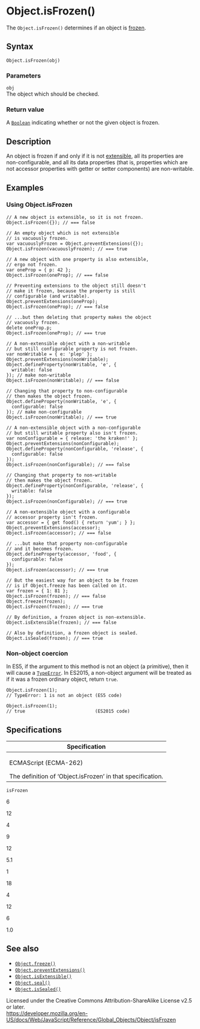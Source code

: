 Object.isFrozen()
=================

The `Object.isFrozen()` determines if an object is [frozen](freeze).

Syntax
------

    Object.isFrozen(obj)

### Parameters

`obj`  
The object which should be checked.

### Return value

A [`Boolean`](../boolean) indicating whether or not the given object is frozen.

Description
-----------

An object is frozen if and only if it is not [extensible](isextensible), all its properties are non-configurable, and all its data properties (that is, properties which are not accessor properties with getter or setter components) are non-writable.

Examples
--------

### Using Object.isFrozen

    // A new object is extensible, so it is not frozen.
    Object.isFrozen({}); // === false

    // An empty object which is not extensible
    // is vacuously frozen.
    var vacuouslyFrozen = Object.preventExtensions({});
    Object.isFrozen(vacuouslyFrozen); // === true

    // A new object with one property is also extensible,
    // ergo not frozen.
    var oneProp = { p: 42 };
    Object.isFrozen(oneProp); // === false

    // Preventing extensions to the object still doesn't
    // make it frozen, because the property is still
    // configurable (and writable).
    Object.preventExtensions(oneProp);
    Object.isFrozen(oneProp); // === false

    // ...but then deleting that property makes the object
    // vacuously frozen.
    delete oneProp.p;
    Object.isFrozen(oneProp); // === true

    // A non-extensible object with a non-writable
    // but still configurable property is not frozen.
    var nonWritable = { e: 'plep' };
    Object.preventExtensions(nonWritable);
    Object.defineProperty(nonWritable, 'e', {
      writable: false
    }); // make non-writable
    Object.isFrozen(nonWritable); // === false

    // Changing that property to non-configurable
    // then makes the object frozen.
    Object.defineProperty(nonWritable, 'e', {
      configurable: false
    }); // make non-configurable
    Object.isFrozen(nonWritable); // === true

    // A non-extensible object with a non-configurable
    // but still writable property also isn't frozen.
    var nonConfigurable = { release: 'the kraken!' };
    Object.preventExtensions(nonConfigurable);
    Object.defineProperty(nonConfigurable, 'release', {
      configurable: false
    });
    Object.isFrozen(nonConfigurable); // === false

    // Changing that property to non-writable
    // then makes the object frozen.
    Object.defineProperty(nonConfigurable, 'release', {
      writable: false
    });
    Object.isFrozen(nonConfigurable); // === true

    // A non-extensible object with a configurable
    // accessor property isn't frozen.
    var accessor = { get food() { return 'yum'; } };
    Object.preventExtensions(accessor);
    Object.isFrozen(accessor); // === false

    // ...but make that property non-configurable
    // and it becomes frozen.
    Object.defineProperty(accessor, 'food', {
      configurable: false
    });
    Object.isFrozen(accessor); // === true

    // But the easiest way for an object to be frozen
    // is if Object.freeze has been called on it.
    var frozen = { 1: 81 };
    Object.isFrozen(frozen); // === false
    Object.freeze(frozen);
    Object.isFrozen(frozen); // === true

    // By definition, a frozen object is non-extensible.
    Object.isExtensible(frozen); // === false

    // Also by definition, a frozen object is sealed.
    Object.isSealed(frozen); // === true

### Non-object coercion

In ES5, if the argument to this method is not an object (a primitive), then it will cause a [`TypeError`](../typeerror). In ES2015, a non-object argument will be treated as if it was a frozen ordinary object, return `true`.

    Object.isFrozen(1);
    // TypeError: 1 is not an object (ES5 code)

    Object.isFrozen(1);
    // true                          (ES2015 code)

Specifications
--------------

<table><colgroup><col style="width: 100%" /></colgroup><thead><tr class="header"><th>Specification</th></tr></thead><tbody><tr class="odd"><td><p>ECMAScript (ECMA-262)<br />
</p><span class="small">The definition of ‘Object.isFrozen’ in that specification.</span></td></tr></tbody></table>

`isFrozen`

6

12

4

9

12

5.1

1

18

4

12

6

1.0

See also
--------

-   [`Object.freeze()`](freeze)
-   [`Object.preventExtensions()`](preventextensions)
-   [`Object.isExtensible()`](isextensible)
-   [`Object.seal()`](seal)
-   [`Object.isSealed()`](issealed)

Licensed under the Creative Commons Attribution-ShareAlike License v2.5 or later.  
<a href="https://developer.mozilla.org/en-US/docs/Web/JavaScript/Reference/Global_Objects/Object/isFrozen" class="_attribution-link">https://developer.mozilla.org/en-US/docs/Web/JavaScript/Reference/Global_Objects/Object/isFrozen</a>
